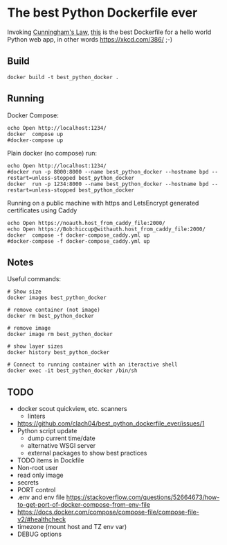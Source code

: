 # The best Python Dockerfile ever

Invoking [Cunningham's Law](https://meta.wikimedia.org/wiki/Cunningham%27s_Law), [this](https://github.com/clach04/best_python_dockerfile_ever) is the best Dockerfile for a hello world Python web app, in other words https://xkcd.com/386/ ;-)


## Build

    docker build -t best_python_docker .

## Running

Docker Compose:

    echo Open http://localhost:1234/
    docker  compose up
    #docker-compose up

Plain docker (no compose) run:

    echo Open http://localhost:1234/
    #docker run -p 8000:8000 --name best_python_docker --hostname bpd --restart=unless-stopped best_python_docker
    docker  run -p 1234:8000 --name best_python_docker --hostname bpd --restart=unless-stopped best_python_docker

Running on a public machine with https and LetsEncrypt generated certificates using Caddy

    echo Open https://noauth.host_from_caddy_file:2000/
    echo Open https://Bob:hiccup@withauth.host_from_caddy_file:2000/
    docker  compose -f docker-compose_caddy.yml up
    #docker-compose -f docker-compose_caddy.yml up


## Notes

Useful commands:

    # Show size
    docker images best_python_docker

    # remove container (not image)
    docker rm best_python_docker

    # remove image
    docker image rm best_python_docker

    # show layer sizes
    docker history best_python_docker

    # Connect to running container with an iteractive shell
    docker exec -it best_python_docker /bin/sh

## TODO

  * docker scout quickview, etc. scanners
      * linters
  * https://github.com/clach04/best_python_dockerfile_ever/issues/1
  * Python script update
      * dump current time/date
      * alternative WSGI server
      * external packages to show best practices
  * TODO items in Dockfile
  * Non-root user
  * read only image
  * secrets
  * PORT control
  * .env and env file https://stackoverflow.com/questions/52664673/how-to-get-port-of-docker-compose-from-env-file
  * https://docs.docker.com/compose/compose-file/compose-file-v2/#healthcheck
  * timezone (mount host and TZ env var)
  * DEBUG options
